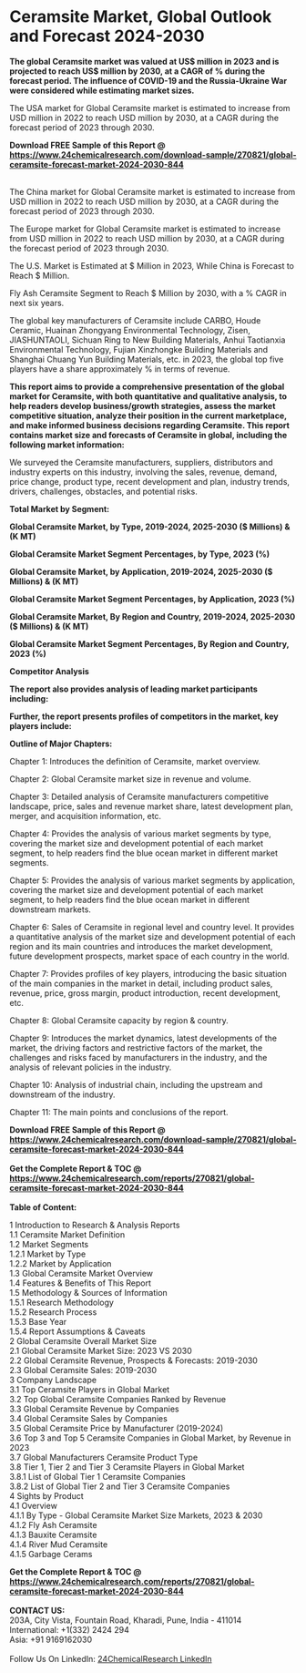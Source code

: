 <h1>Ceramsite Market, Global Outlook and Forecast 2024-2030</h1><p><strong>The global Ceramsite market was valued at US$ million in 2023 and is projected to reach US$ million by 2030, at a CAGR of % during the forecast period. The influence of COVID-19 and the Russia-Ukraine War were considered while estimating market sizes.</strong></p><p>
</p><p>The USA market for Global Ceramsite market is estimated to increase from USD million in 2022 to reach USD million by 2030, at a CAGR during the forecast period of 2023 through 2030.</p><div><b>Download FREE Sample of this Report @ 
            <a href="https://www.24chemicalresearch.com/download-sample/270821/global-ceramsite-forecast-market-2024-2030-844">
            https://www.24chemicalresearch.com/download-sample/270821/global-ceramsite-forecast-market-2024-2030-844</a></b></div><br><p>
</p><p>The China market for Global Ceramsite market is estimated to increase from USD million in 2022 to reach USD million by 2030, at a CAGR during the forecast period of 2023 through 2030.</p><p>
</p><p>The Europe market for Global Ceramsite market is estimated to increase from USD million in 2022 to reach USD million by 2030, at a CAGR during the forecast period of 2023 through 2030.</p><p>
</p><p>The U.S. Market is Estimated at $ Million in 2023, While China is Forecast to Reach $ Million.</p><p>
Fly Ash Ceramsite Segment to Reach $ Million by 2030, with a % CAGR in next six years.</p><p>
The global key manufacturers of Ceramsite include CARBO, Houde Ceramic, Huainan Zhongyang Environmental Technology, Zisen, JIASHUNTAOLI, Sichuan Ring to New Building Materials, Anhui Taotianxia Environmental Technology, Fujian Xinzhongke Building Materials and Shanghai Chuang Yun Building Materials, etc. in 2023, the global top five players have a share approximately % in terms of revenue.</p><p>
<strong>This report aims to provide a comprehensive presentation of the global market for Ceramsite, with both quantitative and qualitative analysis, to help readers develop business/growth strategies, assess the market competitive situation, analyze their position in the current marketplace, and make informed business decisions regarding Ceramsite. This report contains market size and forecasts of Ceramsite in global, including the following market information:</strong></p><p>
</p><p>
</p><p>We surveyed the Ceramsite manufacturers, suppliers, distributors and industry experts on this industry, involving the sales, revenue, demand, price change, product type, recent development and plan, industry trends, drivers, challenges, obstacles, and potential risks.</p><p>
<strong>Total Market by Segment:</strong></p><p>
<strong>Global Ceramsite Market, by Type, 2019-2024, 2025-2030 ($ Millions) &amp; (K MT)</strong></p><p>
<strong>Global Ceramsite Market Segment Percentages, by Type, 2023 (%)</strong></p><p>
</p><p>
<strong>Global Ceramsite Market, by Application, 2019-2024, 2025-2030 ($ Millions) &amp; (K MT)</strong></p><p>
<strong>Global Ceramsite Market Segment Percentages, by Application, 2023 (%)</strong></p><p>
</p><p>
<strong>Global Ceramsite Market, By Region and Country, 2019-2024, 2025-2030 ($ Millions) &amp; (K MT)</strong></p><p>
<strong>Global Ceramsite Market Segment Percentages, By Region and Country, 2023 (%)</strong></p><p>
</p><p>
	</p><p>
<strong>Competitor Analysis</strong></p><p>
<strong>The report also provides analysis of leading market participants including:</strong></p><p>
</p><p>
<strong>Further, the report presents profiles of competitors in the market, key players include:</strong></p><p>
</p><p>
<strong>Outline of Major Chapters:</strong></p><p>
</p><p>Chapter 1: Introduces the definition of Ceramsite, market overview.</p><p>
Chapter 2: Global Ceramsite market size in revenue and volume.</p><p>
Chapter 3: Detailed analysis of Ceramsite manufacturers competitive landscape, price, sales and revenue market share, latest development plan, merger, and acquisition information, etc.</p><p>
Chapter 4: Provides the analysis of various market segments by type, covering the market size and development potential of each market segment, to help readers find the blue ocean market in different market segments.</p><p>
Chapter 5: Provides the analysis of various market segments by application, covering the market size and development potential of each market segment, to help readers find the blue ocean market in different downstream markets.</p><p>
Chapter 6: Sales of Ceramsite in regional level and country level. It provides a quantitative analysis of the market size and development potential of each region and its main countries and introduces the market development, future development prospects, market space of each country in the world.</p><p>
Chapter 7: Provides profiles of key players, introducing the basic situation of the main companies in the market in detail, including product sales, revenue, price, gross margin, product introduction, recent development, etc.</p><p>
Chapter 8: Global Ceramsite capacity by region &amp; country.</p><p>
Chapter 9: Introduces the market dynamics, latest developments of the market, the driving factors and restrictive factors of the market, the challenges and risks faced by manufacturers in the industry, and the analysis of relevant policies in the industry.</p><p>
Chapter 10: Analysis of industrial chain, including the upstream and downstream of the industry.</p><p>
Chapter 11: The main points and conclusions of the report.</p><div><b>Download FREE Sample of this Report @ 
            <a href="https://www.24chemicalresearch.com/download-sample/270821/global-ceramsite-forecast-market-2024-2030-844">
            https://www.24chemicalresearch.com/download-sample/270821/global-ceramsite-forecast-market-2024-2030-844</a></b></div><br><div><b>Get the Complete Report & TOC @ 
            <a href="https://www.24chemicalresearch.com/reports/270821/global-ceramsite-forecast-market-2024-2030-844">
            https://www.24chemicalresearch.com/reports/270821/global-ceramsite-forecast-market-2024-2030-844</a></b></div><br>
            <b>Table of Content:</b><p>1 Introduction to Research & Analysis Reports<br />
    1.1 Ceramsite Market Definition<br />
    1.2 Market Segments<br />
        1.2.1 Market by Type<br />
        1.2.2 Market by Application<br />
    1.3 Global Ceramsite Market Overview<br />
    1.4 Features & Benefits of This Report<br />
    1.5 Methodology & Sources of Information<br />
        1.5.1 Research Methodology<br />
        1.5.2 Research Process<br />
        1.5.3 Base Year<br />
        1.5.4 Report Assumptions & Caveats<br />
2 Global Ceramsite Overall Market Size<br />
    2.1 Global Ceramsite Market Size: 2023 VS 2030<br />
    2.2 Global Ceramsite Revenue, Prospects & Forecasts: 2019-2030<br />
    2.3 Global Ceramsite Sales: 2019-2030<br />
3 Company Landscape<br />
    3.1 Top Ceramsite Players in Global Market<br />
    3.2 Top Global Ceramsite Companies Ranked by Revenue<br />
    3.3 Global Ceramsite Revenue by Companies<br />
    3.4 Global Ceramsite Sales by Companies<br />
    3.5 Global Ceramsite Price by Manufacturer (2019-2024)<br />
    3.6 Top 3 and Top 5 Ceramsite Companies in Global Market, by Revenue in 2023<br />
    3.7 Global Manufacturers Ceramsite Product Type<br />
    3.8 Tier 1, Tier 2 and Tier 3 Ceramsite Players in Global Market<br />
        3.8.1 List of Global Tier 1 Ceramsite Companies<br />
        3.8.2 List of Global Tier 2 and Tier 3 Ceramsite Companies<br />
4 Sights by Product<br />
    4.1 Overview<br />
        4.1.1 By Type - Global Ceramsite Market Size Markets, 2023 & 2030<br />
        4.1.2 Fly Ash Ceramsite<br />
        4.1.3 Bauxite Ceramsite<br />
        4.1.4 River Mud Ceramsite<br />
        4.1.5 Garbage Cerams</p><div><b>Get the Complete Report & TOC @ 
            <a href="https://www.24chemicalresearch.com/reports/270821/global-ceramsite-forecast-market-2024-2030-844">
            https://www.24chemicalresearch.com/reports/270821/global-ceramsite-forecast-market-2024-2030-844</a></b></div><br><b>CONTACT US:</b><br>
            203A, City Vista, Fountain Road, Kharadi, Pune, India - 411014<br>
            International: +1(332) 2424 294<br>
            Asia: +91 9169162030 <br><br>
            Follow Us On LinkedIn: <a href="https://www.linkedin.com/company/24chemicalresearch/">24ChemicalResearch LinkedIn</a>